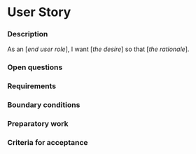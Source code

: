 # User Story
### Description
As an [*end user role*], I want [*the desire*] so that [*the rationale*].

### Open questions

### Requirements

### Boundary conditions

### Preparatory work

### Criteria for acceptance



